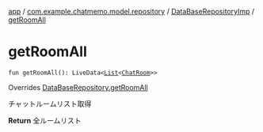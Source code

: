 [app](../../index.md) / [com.example.chatmemo.model.repository](../index.md) / [DataBaseRepositoryImp](index.md) / [getRoomAll](./get-room-all.md)

# getRoomAll

`fun getRoomAll(): LiveData<`[`List`](https://kotlinlang.org/api/latest/jvm/stdlib/kotlin.collections/-list/index.html)`<`[`ChatRoom`](../../com.example.chatmemo.model.entity/-chat-room/index.md)`>>`

Overrides [DataBaseRepository.getRoomAll](../-data-base-repository/get-room-all.md)

チャットルームリスト取得

**Return**
全ルームリスト

